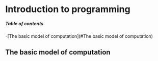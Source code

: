 # Introduction to programming
##### Table of contents
-[The basic model of computation](#The basic model of computation)

## The basic model of computation 
